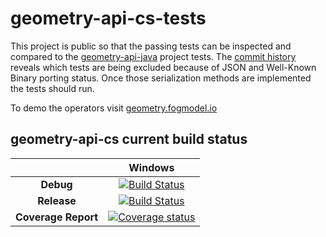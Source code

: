 # geometry-api-cs-tests
This project is public so that the passing tests can be inspected and compared to the <a href="https://github.com/esri/geometry-api-java" target="_blank">geometry-api-java</a> project tests. The <a href="https://github.com/davidraleigh/geometry-api-cs-tests/commit/1ed0be54c2bb617dc3b113284fa7e6a70a90d48d" target="_blank">commit history</a> reveals which tests are being excluded because of JSON and Well-Known Binary porting status. Once those serialization methods are implemented the tests should run.

To demo the operators visit <a href="http://geometry.fogmodel.io" target="_blank">geometry.fogmodel.io</a>

## geometry-api-cs current build status
|   |Windows|
|:-:|:-:|
|**Debug**|[![Build Status](http://geometry-build.cloudapp.net/app/rest/builds/buildType:id:GEOMETRY_API_CS_BUILD/statusIcon)](http://geometry-build.cloudapp.net/project.html?projectId=GeometryApiCs&guest=1)|
|**Release**|[![Build Status](http://geometry-build.cloudapp.net/app/rest/builds/buildType:id:GEOMETRY_API_CS_BUILD/statusIcon)](http://geometry-build.cloudapp.net/project.html?projectId=GeometryApiCs&guest=1)
|**Coverage Report**|[![Coverage status](https://img.shields.io/badge/coverage-report-blue.svg)](http://geometry-build.cloudapp.net/project.html?projectId=GeometryApiCs&guest=1)|


